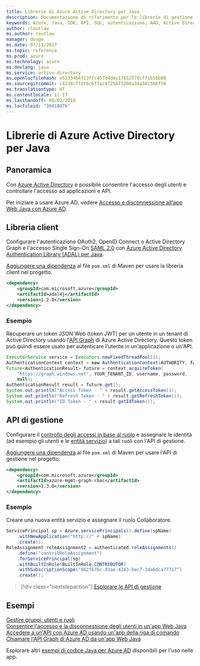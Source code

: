 ```yaml
---
title: Librerie di Azure Active Directory per Java
description: Documentazione di riferimento per le librerie di gestione e client di Azure Active Directory per Java
keywords: Azure, Java, SDK, API, SQL, autenticazione, AAD, Active Directory, Graph, OAuth 2.0
author: rloutlaw
ms.author: routlaw
manager: douge
ms.date: 07/11/2017
ms.topic: reference
ms.prod: azure
ms.technology: azure
ms.devlang: java
ms.service: active-directory
ms.openlocfilehash: e51334b4f13ffc457d4dec1785257dcff1b56b08
ms.sourcegitcommit: c4238cffdf6c6f7ac8725673260a34a38c566f58
ms.translationtype: HT
ms.contentlocale: it-IT
ms.lasthandoff: 08/02/2018
ms.locfileid: "39418976"
---
```

# <a name="azure-active-directory-libraries-for-java"></a>Librerie di Azure Active Directory per Java

## <a name="overview"></a>Panoramica

Con [Azure Active Directory](/azure/active-directory/active-directory-whatis) è possibile consentire l'accesso degli utenti e controllare l'accesso ad applicazioni e API.

Per iniziare a usare Azure AD, vedere [Accesso e disconnessione all'app Web Java con Azure AD](/azure/active-directory/develop/active-directory-devquickstarts-webapp-java).

## <a name="client-library"></a>Libreria client

Configurare l'autenticazione OAuth2, OpenID Connect o Active Directory Graph e l'accesso Single Sign-On [SAML 2.0](https://docs.microsoft.com/azure/active-directory/develop/active-directory-saml-protocol-reference) con [Azure Active Directory Authentication Library (ADAL) per Java](https://github.com/AzureAD/azure-activedirectory-library-for-java).

[Aggiungere una dipendenza](https://maven.apache.org/guides/getting-started/index.html#How_do_I_use_external_dependencies) al file `pom.xml` di Maven per usare la libreria client nel progetto.

```XML
<dependency>
    <groupId>com.microsoft.azure</groupId>
    <artifactId>adal4j</artifactId>
    <version>1.2.0</version>
</dependency>
```   

### <a name="example"></a>Esempio

Recuperare un token JSON Web (token JWT) per un utente in un tenant di Active Directory usando l'[API Graph](https://docs.microsoft.com/azure/active-directory/develop/active-directory-graph-api) di Azure Active Directory. Questo token può quindi essere usato per autenticare l'utente in un'applicazione o un'API.

```java
ExecutorService service = Executors.newFixedThreadPool(1);
AuthenticationContext context = new AuthenticationContext(AUTHORITY, false, service);
Future<AuthenticationResult> future = context.acquireToken(
    "https://graph.windows.net", YOUR_TENANT_ID, username, password,
    null);
AuthenticationResult result = future.get();
System.out.println("Access Token - " + result.getAccessToken());
System.out.println("Refresh Token - " + result.getRefreshToken());
System.out.println("ID Token - " + result.getIdToken());
```

## <a name="management-api"></a>API di gestione

Configurare il [controllo degli accessi in base al ruolo](/azure/active-directory/role-based-access-control-what-is) e assegnare le identità (ad esempio gli utenti e le [entità servizio](https://docs.microsoft.com/azure/active-directory/develop/active-directory-application-objects)) a tali ruoli con l'API di gestione. 

[Aggiungere una dipendenza](https://maven.apache.org/guides/getting-started/index.html#How_do_I_use_external_dependencies) al file `pom.xml` di Maven per usare l'API di gestione nel progetto.

```XML
<dependency>
    <groupId>com.microsoft.azure</groupId>
    <artifactId>azure-mgmt-graph-rbac</artifactId>
    <version>1.3.0</version>
</dependency>
```

### <a name="example"></a>Esempio 

Creare una nuova entità servizio e assegnare il ruolo Collaboratore.

```java
ServicePrincipal sp = Azure.servicePrincipals().define(spName)
    .withNewApplication("http://" + spName)
    .create();
RoleAssignment roleAssignment2 = authenticated.roleAssignments()
    .define("contribRoleAssignment")
    .forServicePrincipal(sp)
    .withBuiltInRole(BuiltInRole.CONTRIBUTOR)
    .withSubscriptionScope("862f67bc-d3ae-4243-bec7-3da6dca77717")
    .create();
```

> [!div class="nextstepaction"]
> [Esplorare le API di gestione](/java/api/overview/azure/activedirectory/management)


## <a name="samples"></a>Esempi

[Gestire gruppi, utenti e ruoli](https://github.com/Azure-Samples/aad-java-manage-users-groups-and-roles)    
[Consentire l'accesso e la disconnessione degli utenti in un'app Web Java](https://github.com/Azure-Samples/active-directory-java-webapp-openidconnect)    
[Accedere a un'API con Azure AD usando un'app della riga di comando](https://github.com/Azure-Samples/active-directory-java-native-headless)   
[Chiamare l'API Graph di Azure AD da un'app Web Java](https://github.com/Azure-Samples/active-directory-java-webapp-openidconnect)  

Esplorare altri [esempi di codice Java per Azure AD](https://azure.microsoft.com/en-us/resources/samples/?term=active+directory&platform=java) disponibili per l'uso nelle app.
